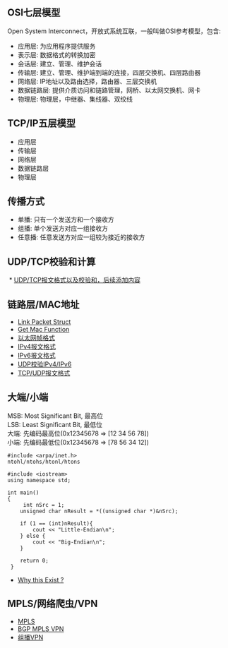## OSI七层模型
  Open System Interconnect，开放式系统互联，一般叫做OSI参考模型，包含:
  * 应用层: 为应用程序提供服务
  * 表示层: 数据格式的转换加密
  * 会话层: 建立、管理、维护会话
  * 传输层: 建立、管理、维护端到端的连接，四层交换机、四层路由器
  * 网络层: IP地址以及路由选择，路由器、三层交换机
  * 数据链路层: 提供介质访问和链路管理，网桥、以太网交换机、网卡
  * 物理层: 物理层，中继器、集线器、双绞线  
  
## TCP/IP五层模型
  * 应用层
  * 传输层
  * 网络层
  * 数据链路层
  * 物理层

## 传播方式
  * 单播: 只有一个发送方和一个接收方
  * 组播: 单个发送方对应一组接收方
  * 任意播: 任意发送方对应一组较为接近的接收方

## UDP/TCP校验和计算
  * [UDP/TCP报文格式以及校验和，后续添加内容](http://blog.csdn.net/lanhy999/article/details/51123626)
  
## 链路层/MAC地址
  * [Link Packet Struct](http://blog.51cto.com/692344/1229799)
  * [Get Mac Function](http://blog.csdn.net/manfeideyu/article/details/47311403)
  * [以太网帧格式](https://www.cnblogs.com/lifan3a/articles/6649970.html)
  * [IPv4报文格式](http://blog.csdn.net/mary19920410/article/details/59035804)
  * [IPv6报文格式](https://www.cnblogs.com/jersey/archive/2011/11/29/2267492.html)
  * [UDP校验IPv4/IPv6](https://www.cnblogs.com/RodYang/p/3271832.html)
  * [TCP/UDP报文格式](http://blog.csdn.net/kernel_jim_wu/article/details/7447377)
  
## 大端/小端
  MSB: Most Significant Bit, 最高位  
  LSB: Least Significant Bit, 最低位  
  大端: 先编码最高位(0x12345678 => [12 34 56 78])  
  小端: 先编码最低位(0x12345678 => [78 56 34 12])  
  ```
  #include <arpa/inet.h>
  ntohl/ntohs/htonl/htons
  
  #include <iostream>
  using namespace std;
  
  int main()
  {
      int nSrc = 1;
      unsigned char nResult = *((unsigned char *)&nSrc);
      
      if (1 == (int)nResult){
          cout << "Little-Endian\n";
      } else {
          cout << "Big-Endian\n";
      }
      
      return 0;
  }
  ```
  * [Why this Exist ?](https://www.zhihu.com/question/25311159)
  
## MPLS/网络爬虫/VPN
  * [MPLS](http://www.h3c.com.cn/MiniSite/Technology_Circle/Net_Reptile/)
  * [BGP MPLS VPN]()
  * [组播VPN](http://www.h3c.com/cn/d_200803/336047_30003_0.htm)
